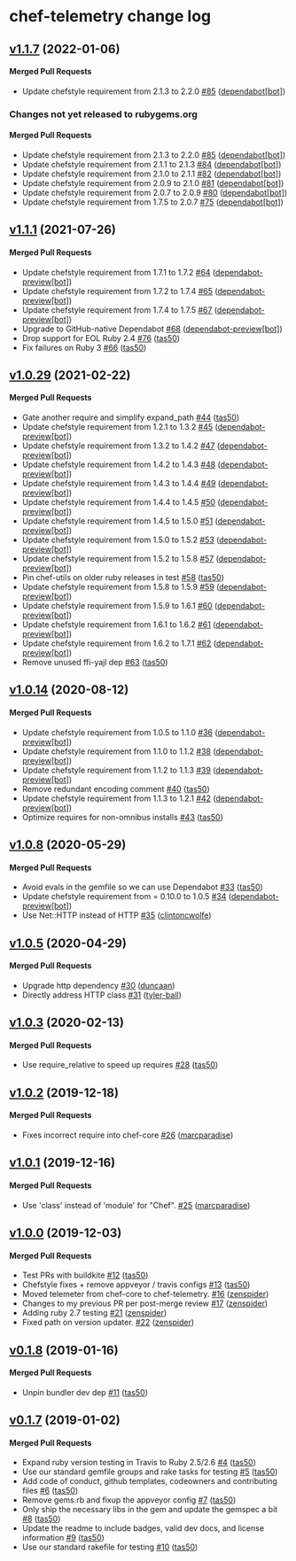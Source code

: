 # chef-telemetry change log

<!-- latest_release 1.1.7 -->
## [v1.1.7](https://github.com/chef/chef-telemetry/tree/v1.1.7) (2022-01-06)

#### Merged Pull Requests
- Update chefstyle requirement from 2.1.3 to 2.2.0 [#85](https://github.com/chef/chef-telemetry/pull/85) ([dependabot[bot]](https://github.com/dependabot[bot]))
<!-- latest_release -->

<!-- release_rollup since=1.1.1 -->
### Changes not yet released to rubygems.org

#### Merged Pull Requests
- Update chefstyle requirement from 2.1.3 to 2.2.0 [#85](https://github.com/chef/chef-telemetry/pull/85) ([dependabot[bot]](https://github.com/dependabot[bot])) <!-- 1.1.7 -->
- Update chefstyle requirement from 2.1.1 to 2.1.3 [#84](https://github.com/chef/chef-telemetry/pull/84) ([dependabot[bot]](https://github.com/dependabot[bot])) <!-- 1.1.6 -->
- Update chefstyle requirement from 2.1.0 to 2.1.1 [#82](https://github.com/chef/chef-telemetry/pull/82) ([dependabot[bot]](https://github.com/dependabot[bot])) <!-- 1.1.5 -->
- Update chefstyle requirement from 2.0.9 to 2.1.0 [#81](https://github.com/chef/chef-telemetry/pull/81) ([dependabot[bot]](https://github.com/dependabot[bot])) <!-- 1.1.4 -->
- Update chefstyle requirement from 2.0.7 to 2.0.9 [#80](https://github.com/chef/chef-telemetry/pull/80) ([dependabot[bot]](https://github.com/dependabot[bot])) <!-- 1.1.3 -->
- Update chefstyle requirement from 1.7.5 to 2.0.7 [#75](https://github.com/chef/chef-telemetry/pull/75) ([dependabot[bot]](https://github.com/dependabot[bot])) <!-- 1.1.2 -->
<!-- release_rollup -->

<!-- latest_stable_release -->
## [v1.1.1](https://github.com/chef/chef-telemetry/tree/v1.1.1) (2021-07-26)

#### Merged Pull Requests
- Update chefstyle requirement from 1.7.1 to 1.7.2 [#64](https://github.com/chef/chef-telemetry/pull/64) ([dependabot-preview[bot]](https://github.com/dependabot-preview[bot]))
- Update chefstyle requirement from 1.7.2 to 1.7.4 [#65](https://github.com/chef/chef-telemetry/pull/65) ([dependabot-preview[bot]](https://github.com/dependabot-preview[bot]))
- Update chefstyle requirement from 1.7.4 to 1.7.5 [#67](https://github.com/chef/chef-telemetry/pull/67) ([dependabot-preview[bot]](https://github.com/dependabot-preview[bot]))
- Upgrade to GitHub-native Dependabot [#68](https://github.com/chef/chef-telemetry/pull/68) ([dependabot-preview[bot]](https://github.com/dependabot-preview[bot]))
- Drop support for EOL Ruby 2.4 [#76](https://github.com/chef/chef-telemetry/pull/76) ([tas50](https://github.com/tas50))
- Fix failures on Ruby 3 [#66](https://github.com/chef/chef-telemetry/pull/66) ([tas50](https://github.com/tas50))
<!-- latest_stable_release -->

## [v1.0.29](https://github.com/chef/chef-telemetry/tree/v1.0.29) (2021-02-22)

#### Merged Pull Requests
- Gate another require and simplify expand_path [#44](https://github.com/chef/chef-telemetry/pull/44) ([tas50](https://github.com/tas50))
- Update chefstyle requirement from 1.2.1 to 1.3.2 [#45](https://github.com/chef/chef-telemetry/pull/45) ([dependabot-preview[bot]](https://github.com/dependabot-preview[bot]))
- Update chefstyle requirement from 1.3.2 to 1.4.2 [#47](https://github.com/chef/chef-telemetry/pull/47) ([dependabot-preview[bot]](https://github.com/dependabot-preview[bot]))
- Update chefstyle requirement from 1.4.2 to 1.4.3 [#48](https://github.com/chef/chef-telemetry/pull/48) ([dependabot-preview[bot]](https://github.com/dependabot-preview[bot]))
- Update chefstyle requirement from 1.4.3 to 1.4.4 [#49](https://github.com/chef/chef-telemetry/pull/49) ([dependabot-preview[bot]](https://github.com/dependabot-preview[bot]))
- Update chefstyle requirement from 1.4.4 to 1.4.5 [#50](https://github.com/chef/chef-telemetry/pull/50) ([dependabot-preview[bot]](https://github.com/dependabot-preview[bot]))
- Update chefstyle requirement from 1.4.5 to 1.5.0 [#51](https://github.com/chef/chef-telemetry/pull/51) ([dependabot-preview[bot]](https://github.com/dependabot-preview[bot]))
- Update chefstyle requirement from 1.5.0 to 1.5.2 [#53](https://github.com/chef/chef-telemetry/pull/53) ([dependabot-preview[bot]](https://github.com/dependabot-preview[bot]))
- Update chefstyle requirement from 1.5.2 to 1.5.8 [#57](https://github.com/chef/chef-telemetry/pull/57) ([dependabot-preview[bot]](https://github.com/dependabot-preview[bot]))
- Pin chef-utils on older ruby releases in test [#58](https://github.com/chef/chef-telemetry/pull/58) ([tas50](https://github.com/tas50))
- Update chefstyle requirement from 1.5.8 to 1.5.9 [#59](https://github.com/chef/chef-telemetry/pull/59) ([dependabot-preview[bot]](https://github.com/dependabot-preview[bot]))
- Update chefstyle requirement from 1.5.9 to 1.6.1 [#60](https://github.com/chef/chef-telemetry/pull/60) ([dependabot-preview[bot]](https://github.com/dependabot-preview[bot]))
- Update chefstyle requirement from 1.6.1 to 1.6.2 [#61](https://github.com/chef/chef-telemetry/pull/61) ([dependabot-preview[bot]](https://github.com/dependabot-preview[bot]))
- Update chefstyle requirement from 1.6.2 to 1.7.1 [#62](https://github.com/chef/chef-telemetry/pull/62) ([dependabot-preview[bot]](https://github.com/dependabot-preview[bot]))
- Remove unused ffi-yajl dep [#63](https://github.com/chef/chef-telemetry/pull/63) ([tas50](https://github.com/tas50))

## [v1.0.14](https://github.com/chef/chef-telemetry/tree/v1.0.14) (2020-08-12)

#### Merged Pull Requests
- Update chefstyle requirement from 1.0.5 to 1.1.0 [#36](https://github.com/chef/chef-telemetry/pull/36) ([dependabot-preview[bot]](https://github.com/dependabot-preview[bot]))
- Update chefstyle requirement from 1.1.0 to 1.1.2 [#38](https://github.com/chef/chef-telemetry/pull/38) ([dependabot-preview[bot]](https://github.com/dependabot-preview[bot]))
- Update chefstyle requirement from 1.1.2 to 1.1.3 [#39](https://github.com/chef/chef-telemetry/pull/39) ([dependabot-preview[bot]](https://github.com/dependabot-preview[bot]))
- Remove redundant encoding comment [#40](https://github.com/chef/chef-telemetry/pull/40) ([tas50](https://github.com/tas50))
- Update chefstyle requirement from 1.1.3 to 1.2.1 [#42](https://github.com/chef/chef-telemetry/pull/42) ([dependabot-preview[bot]](https://github.com/dependabot-preview[bot]))
- Optimize requires for non-omnibus installs [#43](https://github.com/chef/chef-telemetry/pull/43) ([tas50](https://github.com/tas50))

## [v1.0.8](https://github.com/chef/chef-telemetry/tree/v1.0.8) (2020-05-29)

#### Merged Pull Requests
- Avoid evals in the gemfile so we can use Dependabot [#33](https://github.com/chef/chef-telemetry/pull/33) ([tas50](https://github.com/tas50))
- Update chefstyle requirement from = 0.10.0 to 1.0.5 [#34](https://github.com/chef/chef-telemetry/pull/34) ([dependabot-preview[bot]](https://github.com/dependabot-preview[bot]))
- Use Net::HTTP instead of HTTP [#35](https://github.com/chef/chef-telemetry/pull/35) ([clintoncwolfe](https://github.com/clintoncwolfe))

## [v1.0.5](https://github.com/chef/chef-telemetry/tree/v1.0.5) (2020-04-29)

#### Merged Pull Requests
- Upgrade http dependency [#30](https://github.com/chef/chef-telemetry/pull/30) ([duncaan](https://github.com/duncaan))
- Directly address HTTP class [#31](https://github.com/chef/chef-telemetry/pull/31) ([tyler-ball](https://github.com/tyler-ball))

## [v1.0.3](https://github.com/chef/chef-telemetry/tree/v1.0.3) (2020-02-13)

#### Merged Pull Requests
- Use require_relative to speed up requires [#28](https://github.com/chef/chef-telemetry/pull/28) ([tas50](https://github.com/tas50))

## [v1.0.2](https://github.com/chef/chef-telemetry/tree/v1.0.2) (2019-12-18)

#### Merged Pull Requests
- Fixes incorrect require into chef-core [#26](https://github.com/chef/chef-telemetry/pull/26) ([marcparadise](https://github.com/marcparadise))

## [v1.0.1](https://github.com/chef/chef-telemetry/tree/v1.0.1) (2019-12-16)

#### Merged Pull Requests
- Use &#39;class&#39; instead of &#39;module&#39; for &quot;Chef&quot;. [#25](https://github.com/chef/chef-telemetry/pull/25) ([marcparadise](https://github.com/marcparadise))

## [v1.0.0](https://github.com/chef/chef-telemetry/tree/v1.0.0) (2019-12-03)

#### Merged Pull Requests
- Test PRs with buildkite [#12](https://github.com/chef/chef-telemetry/pull/12) ([tas50](https://github.com/tas50))
- Chefstyle fixes + remove appveyor / travis configs [#13](https://github.com/chef/chef-telemetry/pull/13) ([tas50](https://github.com/tas50))
- Moved telemeter from chef-core to chef-telemetry. [#16](https://github.com/chef/chef-telemetry/pull/16) ([zenspider](https://github.com/zenspider))
- Changes to my previous PR per post-merge review [#17](https://github.com/chef/chef-telemetry/pull/17) ([zenspider](https://github.com/zenspider))
- Adding ruby 2.7 testing [#21](https://github.com/chef/chef-telemetry/pull/21) ([zenspider](https://github.com/zenspider))
- Fixed path on version updater. [#22](https://github.com/chef/chef-telemetry/pull/22) ([zenspider](https://github.com/zenspider))

## [v0.1.8](https://github.com/chef/chef-telemetry/tree/v0.1.8) (2019-01-16)

#### Merged Pull Requests
- Unpin bundler dev dep [#11](https://github.com/chef/chef-telemetry/pull/11) ([tas50](https://github.com/tas50))

## [v0.1.7](https://github.com/chef/chef-telemetry/tree/v0.1.7) (2019-01-02)

#### Merged Pull Requests
- Expand ruby version testing in Travis to Ruby 2.5/2.6 [#4](https://github.com/chef/chef-telemetry/pull/4) ([tas50](https://github.com/tas50))
- Use our standard gemfile groups and rake tasks for testing [#5](https://github.com/chef/chef-telemetry/pull/5) ([tas50](https://github.com/tas50))
- Add code of conduct, github templates, codeowners and contributing files [#6](https://github.com/chef/chef-telemetry/pull/6) ([tas50](https://github.com/tas50))
- Remove gems.rb and fixup the appveyor config [#7](https://github.com/chef/chef-telemetry/pull/7) ([tas50](https://github.com/tas50))
- Only ship the necessary libs in the gem and update the gemspec a bit [#8](https://github.com/chef/chef-telemetry/pull/8) ([tas50](https://github.com/tas50))
- Update the readme to include badges, valid dev docs, and license information [#9](https://github.com/chef/chef-telemetry/pull/9) ([tas50](https://github.com/tas50))
- Use our standard rakefile for testing [#10](https://github.com/chef/chef-telemetry/pull/10) ([tas50](https://github.com/tas50))